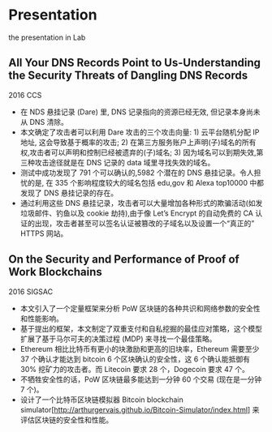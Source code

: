 # Presentation
the presentation in Lab
## All Your DNS Records Point to Us-Understanding the Security Threats of Dangling DNS Records
2016 CCS
* 在 NDS 悬挂记录 (Dare) 里, DNS 记录指向的资源已经无效, 但记录本身尚未从 DNS 清除。
* 本文确定了攻击者可以利用 Dare 攻击的三个攻击向量: 1) 云平台随机分配 IP 地址, 这会导致基于概率的攻击; 2) 在第三方服务账户上声明(子)域名的所有权,攻击者可以声明和控制已经被遗弃的(子)域名; 3) 因为域名可以到期失效,第三种攻击途径就是在 DNS 记录的 data 域里寻找失效的域名。
* 测试中成功发现了 791 个可以确认的,5982 个潜在的 DNS 悬挂记录。令人担忧的是, 在 335 个影响程度较大的域名包括 edu,gov 和 Alexa top10000 中都发现了 DNS 悬挂记录的存在。
* 通过利用这些 DNS 悬挂记录，攻击者可以大量增加各种形式的欺骗活动(如发垃圾邮件、钓鱼以及 cookie 劫持),由于像 Let’s Encrypt 的自动免费的 CA 认证的出现，攻击者甚至可以签名认证被篡改的子域名以及设置一个“真正的” HTTPS 网站。

## On the Security and Performance of Proof of Work Blockchains
2016 SIGSAC
* 本文引入了一个定量框架来分析 PoW 区块链的各种共识和网络参数的安全性和性能影响。
* 基于提出的框架，本文制定了双重支付和自私挖掘的最佳应对策略，这个模型扩展了基于马尔可夫的决策过程 (MDP) 来寻找一个最佳策略。
* Ethereum 相比比特币有更小的块激励和更高的旧块率，Ethereum 需要至少 37 个确认才能达到 bitcoin 6 个区块确认的安全性，这 6 个确认能抵御有 30% 挖矿力的攻击者。而 Litecoin 要求 28 个，Dogecoin 要求 47 个。
* 不牺牲安全性的话，PoW 区块链最多能达到一分钟 60 个交易 (现在是一分钟 7 个)。
* 设计了一个比特币区块链模拟器 Bitcoin blockchain simulator[http://arthurgervais.github.io/Bitcoin-Simulator/index.html] 来评估区块链的安全性和性能。
